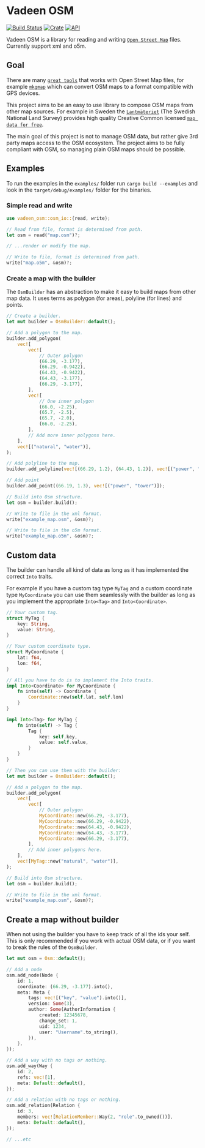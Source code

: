 # Vadeen OSM

[![Build Status](https://travis-ci.com/FelixStridsberg/vadeen_osm.svg?branch=master)](https://travis-ci.com/FelixStridsberg/vadeen_osm)
[![Crate](https://img.shields.io/crates/v/vadeen_osm.svg)](https://crates.io/crates/vadeen_osm)
[![API](https://docs.rs/vadeen_osm/badge.svg)](https://docs.rs/vadeen_osm)


Vadeen OSM is a library for reading and writing [`Open Street Map`] files.
Currently support xml and o5m.

## Goal
There are many [`great tools`] that works with Open Street Map files, for example [`mkgmap`] which can convert OSM maps to a
format compatible with GPS devices.

This project aims to be an easy to use library to compose OSM maps from other map sources. For example in Sweden the
[`Lantmäteriet`] (The Swedish National Land Survey) provides high quality Creative Common licensed [`map data for free`].

The main goal of this project is not to manage OSM data, but rather give 3rd party maps access to the OSM ecosystem.
The project aims to be fully compliant with OSM, so managing plain OSM maps should be possible.

## Examples
To run the examples in the `examples/` folder run `cargo build --examples` and look in the
`target/debug/examples/` folder for the binaries.

### Simple read and write
```rust
use vadeen_osm::osm_io::{read, write};

// Read from file, format is determined from path.
let osm = read("map.osm")?;

// ...render or modify the map.

// Write to file, format is determined from path.
write("map.o5m", &osm)?;
```

### Create a map with the builder
The `OsmBuilder` has an abstraction to make it easy to build maps from other map data. It uses
terms as polygon (for areas), polyline (for lines) and points.
```rust
// Create a builder.
let mut builder = OsmBuilder::default();

// Add a polygon to the map.
builder.add_polygon(
    vec![
        vec![
            // Outer polygon
            (66.29, -3.177),
            (66.29, -0.9422),
            (64.43, -0.9422),
            (64.43, -3.177),
            (66.29, -3.177),
        ],
        vec![
            // One inner polygon
            (66.0, -2.25),
            (65.7, -2.5),
            (65.7, -2.0),
            (66.0, -2.25),
        ],
        // Add more inner polygons here.
    ],
    vec![("natural", "water")],
);

// Add polyline to the map.
builder.add_polyline(vec![(66.29, 1.2), (64.43, 1.2)], vec![("power", "line")]);

// Add point
builder.add_point((66.19, 1.3), vec![("power", "tower")]);

// Build into Osm structure.
let osm = builder.build();

// Write to file in the xml format.
write("example_map.osm", &osm)?;

// Write to file in the o5m format.
write("example_map.o5m", &osm)?;
```

## Custom data
The builder can handle all kind of data as long as it has implemented the correct `Into` traits.

For example if you have a custom tag type `MyTag` and a custom coordinate type `MyCoordinate` you can use them
seamlessly with the builder as long as you implement the appropriate `Into<Tag>` and `Into<Coordinate>`.
```rust
// Your custom tag.
struct MyTag {
    key: String,
    value: String,
}

// Your custom coordinate type.
struct MyCoordinate {
    lat: f64,
    lon: f64,
}

// All you have to do is to implement the Into traits.
impl Into<Coordinate> for MyCoordinate {
    fn into(self) -> Coordinate {
        Coordinate::new(self.lat, self.lon)
    }
}

impl Into<Tag> for MyTag {
    fn into(self) -> Tag {
        Tag {
            key: self.key,
            value: self.value,
        }
    }
}

// Then you can use them with the builder:
let mut builder = OsmBuilder::default();

// Add a polygon to the map.
builder.add_polygon(
    vec![
        vec![
            // Outer polygon
            MyCoordinate::new(66.29, -3.177),
            MyCoordinate::new(66.29, -0.9422),
            MyCoordinate::new(64.43, -0.9422),
            MyCoordinate::new(64.43, -3.177),
            MyCoordinate::new(66.29, -3.177),
        ],
        // Add inner polygons here.
    ],
    vec![MyTag::new("natural", "water")],
);

// Build into Osm structure.
let osm = builder.build();

// Write to file in the xml format.
write("example_map.osm", &osm)?;
```

## Create a map without builder
When not using the builder you have to keep track of all the ids your self.
This is only recommended if you work with actual OSM data, or if you want to break the rules of the `OsmBuilder`.
```rust
let mut osm = Osm::default();

// Add a node
osm.add_node(Node {
    id: 1,
    coordinate: (66.29, -3.177).into(),
    meta: Meta {
        tags: vec![("key", "value").into()],
        version: Some(3),
        author: Some(AuthorInformation {
            created: 12345678,
            change_set: 1,
            uid: 1234,
            user: "Username".to_string(),
        }),
    },
});

// Add a way with no tags or nothing.
osm.add_way(Way {
    id: 2,
    refs: vec![1],
    meta: Default::default(),
});

// Add a relation with no tags or nothing.
osm.add_relation(Relation {
    id: 3,
    members: vec![RelationMember::Way(2, "role".to_owned())],
    meta: Default::default(),
});

// ...etc
```

[`Open Street Map`]: https://wiki.openstreetmap.org/wiki/OSM_file_formats
[`mkgmap`]: http://www.mkgmap.org.uk/
[`great tools`]: https://wiki.openstreetmap.org/wiki/Software/Desktop
[`Lantmäteriet`]: https://en.wikipedia.org/wiki/Lantm%C3%A4teriet
[`map data for free`]: https://www.lantmateriet.se/en/maps-and-geographic-information/open-geodata/
